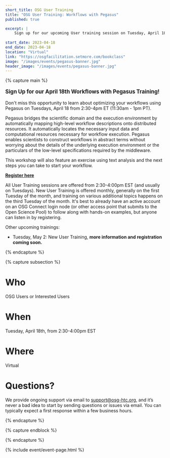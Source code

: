 ```yaml
---
short_title: OSG User Training
title: "OSG User Training: Workflows with Pegasus"
published: true

excerpt: |
    Sign up for our upcoming User training session on Tuesday, April 18th!
    
start_date: 2023-04-18
end_date: 2023-04-18
location: "Virtual"
link: "https://osgfacilitation.setmore.com/bookclass"
image: "/images/events/pegasus-banner.jpg"
header_image: "/images/events/pegasus-banner.jpg"
---
```


{% capture main %}

<p style="font-size: larger; font-weight: bold;">Sign Up for our April 18th Workflows with Pegasus Training!</p>

Don't miss this opportunity to learn about optimizing your workflows using Pegasus on Tuesdays, April 18 from 2:30-4pm ET (11:30am - 1pm PT). 

Pegasus bridges the scientific domain and the execution environment by automatically mapping high-level workflow descriptions onto distributed resources. It automatically locates the necessary input data and computational resources necessary for workflow execution. Pegasus enables scientists to construct workflows in abstract terms without worrying about the details of the underlying execution environment or the particulars of the low-level specifications required by the middleware.

This workshop will also feature an exercise using text analysis and the next steps you can take to start your workflow.

**[Register here](https://osgfacilitation.setmore.com/bookclass)**

All User Training sessions are offered from 2:30-4:00pm EST (and usually on Tuesdays). New User Training is offered monthly, generally on the first Tuesday of the month, and training on various additional topics happens on the third Tuesday of the month. It's best to already have an active account on an OSG Connect login node (or other access point that submits to the Open Science Pool) to follow along with hands-on examples, but anyone can listen in by registering.

Other upcoming trainings:
- Tuesday, May 2: New User Training, **more information and registration coming soon.**

{% endcapture %}


{% capture subsection %}
# Who

OSG Users or Interested Users

# When

Tuesday, April 18th, from 2:30-4:00pm EST

# Where

Virtual

# Questions?

We provide ongoing support via email to <support@osg-htc.org>, and it’s never a bad idea to start by sending questions or issues via email. You can typically expect a first response within a few business hours.

{% endcapture %}

{% capture endblock %}


{% endcapture %}

{% include event/event-page.html %}
